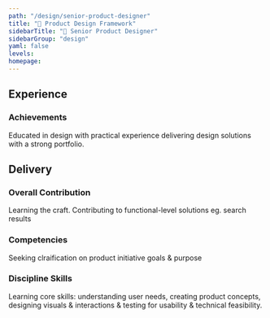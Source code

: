 ```yaml
---
path: "/design/senior-product-designer"
title: "🥖 Product Design Framework"
sidebarTitle: "🥖 Senior Product Designer"
sidebarGroup: "design"
yaml: false
levels:
homepage:
---
```

## Experience
### Achievements

Educated in design with practical experience delivering design solutions with a strong portfolio.

## Delivery
### Overall Contribution

Learning the craft. Contributing to functional-level solutions eg. search results

### Competencies
Seeking clraification on product initiative goals & purpose


### Discipline Skills
Learning core skills: understanding user needs, creating product concepts, designing visuals & interactions & testing for usability & technical feasibility.

